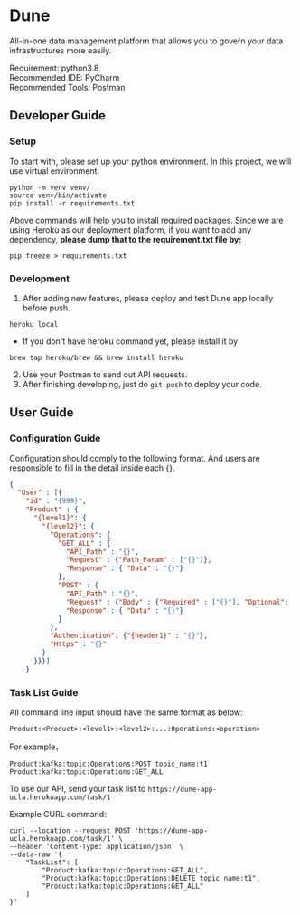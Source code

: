 # Dune
All-in-one data management platform that allows you to govern your data infrastructures more easily.

Requirement: python3.8 \
Recommended IDE: PyCharm \
Recommended Tools: Postman

## Developer Guide

### Setup

To start with, please set up your python environment. In this project, we will use virtual environment.
```commandline
python -m venv venv/
source venv/bin/activate
pip install -r requirements.txt
```
Above commands will help you to install required packages. Since we are using Heroku as our deployment platform,
if you want to add any dependency, **please dump that to the requirement.txt file by:**
```commandline
pip freeze > requirements.txt
```

### Development
1. After adding new features, please deploy and test Dune app locally before push.
```commandline
heroku local
```
* If you don't have heroku command yet, please install it by
```commandline
brew tap heroku/brew && brew install heroku
```
2. Use your Postman to send out API requests.
3. After finishing developing, just do `git push` to deploy your code.

## User Guide
### Configuration Guide
Configuration should comply to the following format. And users are responsible to fill in the detail inside each {}.
```json
{
  "User" : [{
    "id" : "{999}",
    "Product" : {
      "{level1}": {
        "{level2}": {
          "Operations": {
            "GET_ALL" : {
              "API_Path" : "{}",
              "Request" : {"Path_Param" : ["{}"]},
              "Response" : { "Data" : "{}"}
            },
            "POST" : {
              "API_Path" : "{}",
              "Request" : {"Body" : {"Required" : ["{}"], "Optional": []}},
              "Response" : { "Data" : "{}"}
            }
          },
          "Authentication": {"{header1}" : "{}"},
          "Https" : "{}"
        }
      }}}]
    }
```

### Task List Guide
All command line input should have the same format as below:
```text
Product:<Product>:<level1>:<level2>:...:Operations:<operation>
```
For example，
```text
Product:kafka:topic:Operations:POST topic_name:t1
Product:kafka:topic:Operations:GET_ALL
```

To use our API, send your task list to `https://dune-app-ucla.herokuapp.com/task/1`

Example CURL command:
```commandline
curl --location --request POST 'https://dune-app-ucla.herokuapp.com/task/1' \
--header 'Content-Type: application/json' \
--data-raw '{
    "TaskList": [
        "Product:kafka:topic:Operations:GET_ALL",
        "Product:kafka:topic:Operations:DELETE topic_name:t1",
        "Product:kafka:topic:Operations:GET_ALL"
    ]
}'
```
